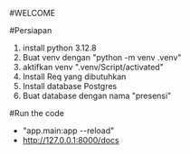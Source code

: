 #WELCOME

#Persiapan
1. install python 3.12.8
2. Buat venv dengan "python -m venv .venv"
3. aktifkan venv ".venv/Script/activated"
4. Install Req yang dibutuhkan
5. Install database Postgres
6. Buat database dengan nama "presensi"

#Run the code
- "app.main:app --reload"
- http://127.0.0.1:8000/docs
